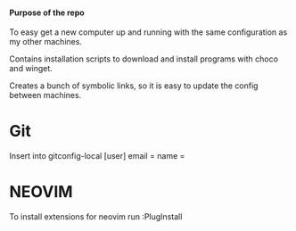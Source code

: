 #### Purpose of the repo
To easy get a new computer up and running with the same configuration as my other machines.

Contains installation scripts to download and install programs with choco and winget.

Creates a bunch of symbolic links, so it is easy to update the config between machines.
# Git
Insert into gitconfig-local
[user]
    email = 
    name = 

# NEOVIM
To install extensions for neovim run :PlugInstall
